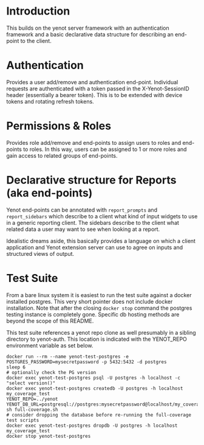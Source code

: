 # Introduction

This builds on the yenot server framework with an authentication framework and
a basic declarative data structure for describing an end-point to the client.

# Authentication

Provides a user add/remove and authentication end-point.  Individual requests
are authenticated with a token passed in the X-Yenot-SessionID header
(essentially a bearer token).  This is to be extended with device tokens and
rotating refresh tokens.

# Permissions & Roles

Provides role add/remove and end-points to assign users to roles and end-points
to roles.  In this way, users can be assigned to 1 or more roles and gain
access to related groups of end-points.

# Declarative structure for Reports (aka end-points)

Yenot end-points can be annotated with `report_prompts` and `report_sidebars`
which describe to a client what kind of input widgets to use in a generic
reporting client.  The sidebars describe to the client what related data a user
may want to see when looking at a report.

Idealistic dreams aside, this basically provides a language on which a client
application and Yenot extension server can use to agree on inputs and
structured views of output.

# Test Suite

From a bare linux system it is easiest to run the test suite against a docker
installed postgres.  This very short pointer does not include docker
installation.  Note that after the closing `docker stop` command the postgres
testing instance is completely gone.  Specific db hosting methods are beyond
the scope of this README.

This test suite references a yenot repo clone as well presumably in a sibling
directory to yenot-auth.  This location is indicated with the YENOT_REPO
environment variable as set below.

```
docker run --rm --name yenot-test-postgres -e POSTGRES_PASSWORD=mysecretpassword -p 5432:5432 -d postgres
sleep 6
# optionally check the PG version
docker exec yenot-test-postgres psql -U postgres -h localhost -c "select version()"
docker exec yenot-test-postgres createdb -U postgres -h localhost my_coverage_test
YENOT_REPO=../yenot YENOT_DB_URL=postgresql://postgres:mysecretpassword@localhost/my_coverage_test sh full-coverage.sh
# consider dropping the database before re-running the full-coverage test scripts
docker exec yenot-test-postgres dropdb -U postgres -h localhost my_coverage_test
docker stop yenot-test-postgres
```
